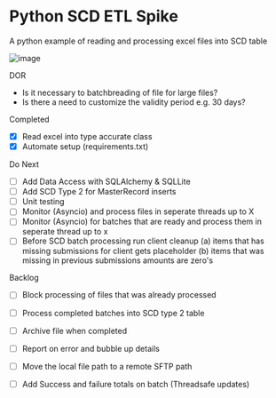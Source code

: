 # Python SCD ETL Spike
A python example of reading and processing excel files into SCD table

![image](https://user-images.githubusercontent.com/2478826/195193457-017be171-4451-40d8-84de-b85df3678fc7.png)

DOR
- Is it necessary to batchbreading of file for large files?
- Is there a need to customize the validity period e.g. 30 days?

Completed
- [X] Read excel into type accurate class
- [X] Automate setup (requirements.txt)

Do Next
- [ ] Add Data Access with SQLAlchemy & SQLLite
- [ ] Add SCD Type 2 for MasterRecord inserts
- [ ] Unit testing
- [ ] Monitor (Asyncio) and process files in seperate threads up to X
- [ ] Monitor (Asyncio) for batches that are ready and process them in seperate thread up to x
- [ ] Before SCD batch processing run client cleanup (a) items that has missing submissions for client gets placeholder (b) items that was missing in previous submissions amounts are zero's

Backlog
- [ ] Block processing of files that was already processed
- [ ] Process completed batches into SCD type 2 table
- [ ] Archive file when completed
- [ ] Report on error and bubble up details
- [ ] Move the local file path to a remote SFTP path
- [ ] Add Success and failure totals on batch (Threadsafe updates)

